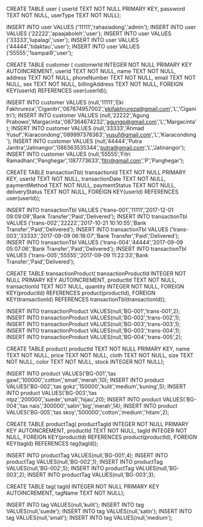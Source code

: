 CREATE TABLE user (
userId TEXT NOT NULL PRIMARY KEY,
password TEXT NOT NULL,
userType TEXT NOT NULL);

INSERT INTO user VALUES ('11111','rahasiadong','admin');
INSERT INTO user VALUES ('22222','apaajaboleh','user');
INSERT INTO user VALUES ('33333','lupalagi','user');
INSERT INTO user VALUES ('44444','tidaktau','user');
INSERT INTO user VALUES ('55555','1sampai9','user');

CREATE TABLE customer (
customerId INTEGER NOT NULL PRIMARY KEY AUTOINCREMENT,
userId TEXT NOT NULL,
name TEXT NOT NULL,
address TEXT NOT NULL,
phoneNumber TEXT NOT NULL,
email TEXT NOT NULL,
sex TEXT NOT NULL,
billingAddress TEXT NOT NULL,
FOREIGN KEY(userId) REFERENCES user(userId));

INSERT INTO customer VALUES (null,'11111','Eki Fakhrureza','Ciganitri','087874957002','ekifakhrureza@gmail.com','L','Ciganitri');
INSERT INTO customer VALUES (null,'22222','Agung Prabowo','Margacinta','087364674232','agungp@gmail.com','L','Margacinta');
INSERT INTO customer VALUES (null,'33333','Ahmad Yusuf','Kiaracondong','089997376363','yusuf@gmail.com','L','Kiaracondong');
INSERT INTO customer VALUES (null,'44444','Putra Janitra','Jatinangor','086363535344','putra@gmail.com','L','Jatinangor');
INSERT INTO customer VALUES (null,'55555','Fitri Ramadhani','Panghegar','087773633','fitri@gmail.com','P','Panghegar');


CREATE TABLE transactionTbl(
transactionId TEXT NOT NULL PRIMARY KEY,
userId TEXT NOT NULL,
transactionDate TEXT NOT NULL,
paymentMethod TEXT NOT NULL,
paymentStatus TEXT NOT NULL,
deliveryStatus TEXT NOT NULL,
FOREIGN KEY(userId) REFERENCES user(userId));

INSERT INTO transactionTbl VALUES ('trans-001','11111','2017-12-01 09:09:09','Bank Transfer','Paid','Delivered');
INSERT INTO transactionTbl VALUES ('trans-002','22222','2017-10-21 10:10:55','Bank Transfer','Paid','Delivered');
INSERT INTO transactionTbl VALUES ('trans-003','33333','2017-09-09 06:18:07','Bank Transfer','Paid','Delivered');
INSERT INTO transactionTbl VALUES ('trans-004','44444','2017-09-09 05:07:06','Bank Transfer','Paid','Delivered');
INSERT INTO transactionTbl VALUES ('trans-005','55555','2017-09-09 11:22:33','Bank Transfer','Paid','Delivered');

CREATE TABLE transactionProduct(
transactionProductId INTEGER NOT NULL PRIMARY KEY AUTOINCREMENT,
productId TEXT NOT NULL,
transactionId TEXT NOT NULL,
quantity INTEGER NOT NULL,
FOREIGN KEY(productId) REFERENCES product(productId),
FOREIGN KEY(transactionId) REFERENCES transactionTbl(transactionId));

INSERT INTO transactionProduct VALUES(null,'BG-001','trans-001',2);
INSERT INTO transactionProduct VALUES(null,'BG-002','trans-002',1);
INSERT INTO transactionProduct VALUES(null,'BG-003','trans-003',1);
INSERT INTO transactionProduct VALUES(null,'BG-003','trans-004',1);
INSERT INTO transactionProduct VALUES(null,'BG-004','trans-005',2);

CREATE TABLE product(
productId TEXT NOT NULL PRIMARY KEY,
name TEXT NOT NULL,
price TEXT NOT NULL,
cloth TEXT NOT NULL,
size TEXT NOT NULL,
color TEXT NOT NULL,
stock INTEGER NOT NULL);

INSERT INTO product VALUES('BG-001','tas gawl','100000','cotton','small','merah',10);
INSERT INTO product VALUES('BG-002','tas gokz','150000','kulit','medium','kuning',5);
INSERT INTO product VALUES('BG-003','tas ntpz','200000','suede','small','hijau',20);
INSERT INTO product VALUES('BG-004','tas nais','300000','satin','big','merah',14);
INSERT INTO product VALUES('BG-005','tas skoy','500000','cotton','medium','hitam',2);


CREATE TABLE productTag(
productTagId INTEGER NOT NULL PRIMARY KEY AUTOINCREMENT,
productId TEXT NOT NULL,
tagId INTEGER NOT NULL,
FOREIGN KEY(productId) REFERENCES product(productId),
FOREIGN KEY(tagId) REFERENCES tag(tagId));

INSERT INTO productTag VALUES(null,'BG-001',4);
INSERT INTO productTag VALUES(null,'BG-002',1);
INSERT INTO productTag VALUES(null,'BG-002',5);
INSERT INTO productTag VALUES(null,'BG-003',2);
INSERT INTO productTag VALUES(null,'BG-003',3);

CREATE TABLE tag(
tagId INTEGER NOT NULL PRIMARY KEY AUTOINCREMENT,
tagName TEXT NOT NULL);

INSERT INTO tag VALUES(null,'kulit');
INSERT INTO tag VALUES(null,'suede');
INSERT INTO tag VALUES(null,'satin');
INSERT INTO tag VALUES(null,'small');
INSERT INTO tag VALUES(null,'medium');
